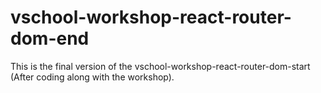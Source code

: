 # vschool-workshop-react-router-dom-end

This is the final version of the vschool-workshop-react-router-dom-start
(After coding along with the workshop).
